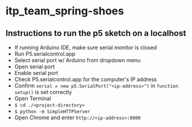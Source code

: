 # itp_team_spring-shoes

## Instructions to run the p5 sketch on a localhost

- If running Arduino IDE, make sure serial monitor is closed
- Run P5.serialcontrol.app
- Select serial port w/ Arduino from dropdown menu
- Open serial port
- Enable serial port
- Check P5.serialcontrol.app for the computer's IP address
- Confirm `serial = new p5.SerialPort("<ip-address>")` in `function setup()` is set correctly
- Open Terminal
- `$ cd ./<project-directory>`
- `$ python -m SimpleHTTPServer`
- Open Chrome and enter `http://<ip-address>:8000`
